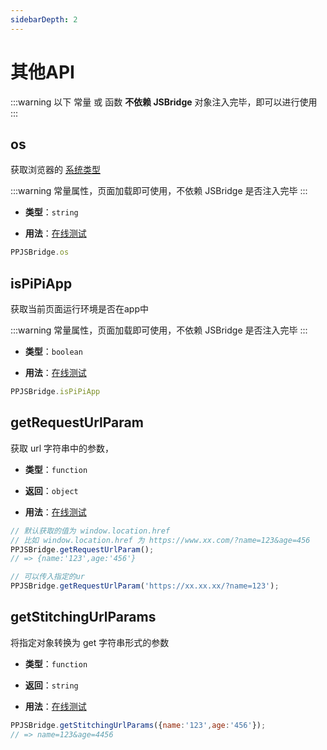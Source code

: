 ```yaml
---
sidebarDepth: 2
---
```


# 其他API
:::warning
以下 常量 或 函数 **不依赖 JSBridge**  对象注入完毕，即可以进行使用
:::
## os
获取浏览器的 [系统类型](https://app.apeiwan.com)

:::warning
常量属性，页面加载即可使用，不依赖 JSBridge 是否注入完毕
:::

- **类型**：`string`

- **用法**：[在线测试](https://app.apeiwan.com)
```js
PPJSBridge.os 
```

## isPiPiApp
获取当前页面运行环境是否在app中

:::warning
常量属性，页面加载即可使用，不依赖 JSBridge 是否注入完毕
:::

- **类型**：`boolean`

- **用法**：[在线测试](https://app.apeiwan.com)

```js
PPJSBridge.isPiPiApp 
```

## getRequestUrlParam
获取 url 字符串中的参数，

- **类型**：`function`

- **返回**：`object`

- **用法**：[在线测试](https://app.apeiwan.com)

```js
// 默认获取的值为 window.location.href
// 比如 window.location.href 为 https://www.xx.com/?name=123&age=456
PPJSBridge.getRequestUrlParam();
// => {name:'123',age:'456'}

// 可以传入指定的ur
PPJSBridge.getRequestUrlParam('https://xx.xx.xx/?name=123');
```

## getStitchingUrlParams
将指定对象转换为 get 字符串形式的参数

- **类型**：`function`

- **返回**：`string`

- **用法**：[在线测试](https://app.apeiwan.com)

```js
PPJSBridge.getStitchingUrlParams({name:'123',age:'456'});
// => name=123&age=4456
```
